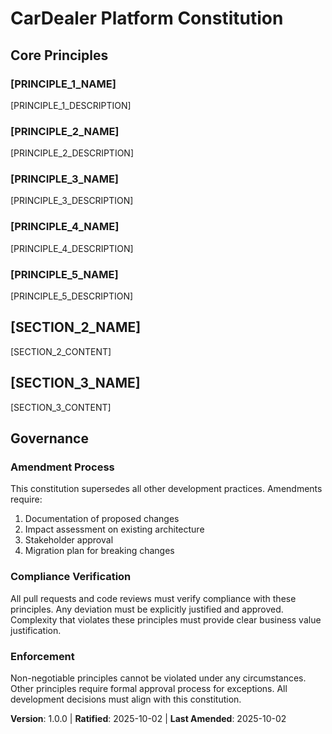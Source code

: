 <!--
Sync Impact Report:
Version: 1.0.0 (initial constitution)
New Principles Added: 9 core technology and business principles
Templates requiring updates: ⚠ pending review of dependent templates
Created: 2025-10-02
-->

# CarDealer Platform Constitution

## Core Principles

### [PRINCIPLE_1_NAME]
<!-- Example: I. Library-First -->
[PRINCIPLE_1_DESCRIPTION]
<!-- Example: Every feature starts as a standalone library; Libraries must be self-contained, independently testable, documented; Clear purpose required - no organizational-only libraries -->

### [PRINCIPLE_2_NAME]
<!-- Example: II. CLI Interface -->
[PRINCIPLE_2_DESCRIPTION]
<!-- Example: Every library exposes functionality via CLI; Text in/out protocol: stdin/args → stdout, errors → stderr; Support JSON + human-readable formats -->

### [PRINCIPLE_3_NAME]
<!-- Example: III. Test-First (NON-NEGOTIABLE) -->
[PRINCIPLE_3_DESCRIPTION]
<!-- Example: TDD mandatory: Tests written → User approved → Tests fail → Then implement; Red-Green-Refactor cycle strictly enforced -->

### [PRINCIPLE_4_NAME]
<!-- Example: IV. Integration Testing -->
[PRINCIPLE_4_DESCRIPTION]
<!-- Example: Focus areas requiring integration tests: New library contract tests, Contract changes, Inter-service communication, Shared schemas -->

### [PRINCIPLE_5_NAME]
<!-- Example: V. Observability, VI. Versioning & Breaking Changes, VII. Simplicity -->
[PRINCIPLE_5_DESCRIPTION]
<!-- Example: Text I/O ensures debuggability; Structured logging required; Or: MAJOR.MINOR.BUILD format; Or: Start simple, YAGNI principles -->

## [SECTION_2_NAME]
<!-- Example: Additional Constraints, Security Requirements, Performance Standards, etc. -->

[SECTION_2_CONTENT]
<!-- Example: Technology stack requirements, compliance standards, deployment policies, etc. -->

## [SECTION_3_NAME]
<!-- Example: Development Workflow, Review Process, Quality Gates, etc. -->

[SECTION_3_CONTENT]
<!-- Example: Code review requirements, testing gates, deployment approval process, etc. -->

## Governance

### Amendment Process
This constitution supersedes all other development practices. Amendments require:
1. Documentation of proposed changes
2. Impact assessment on existing architecture
3. Stakeholder approval
4. Migration plan for breaking changes

### Compliance Verification
All pull requests and code reviews must verify compliance with these principles. Any deviation must be explicitly justified and approved. Complexity that violates these principles must provide clear business value justification.

### Enforcement
Non-negotiable principles cannot be violated under any circumstances. Other principles require formal approval process for exceptions. All development decisions must align with this constitution.

**Version**: 1.0.0 | **Ratified**: 2025-10-02 | **Last Amended**: 2025-10-02
